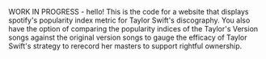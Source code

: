 WORK IN PROGRESS - hello! This is the code for a website that displays spotify's popularity index metric for Taylor Swift's discography. You also have the option of comparing the popularity indices of the Taylor's Version songs against the original version songs to gauge the efficacy of Taylor Swift's strategy to rerecord her masters to support rightful ownership.
